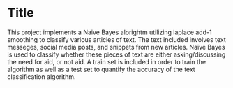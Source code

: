 # Title

This project implements a Naive Bayes alorightm utilizing laplace add-1 smoothing to classify various articles of text. The text included involves text messeges, social media posts, and snippets from new articles. Naive Bayes is used to classify whether these pieces of text are either asking/discussing the need for aid, or not aid. A train set is included in order to train the algorithm as well as a test set to quantify the accuracy of the text classification algorithm.
